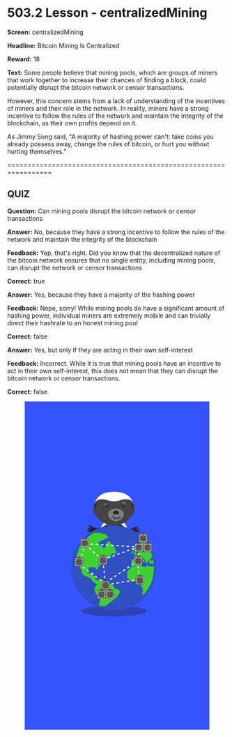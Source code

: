 # 503.2 Lesson - centralizedMining

**Screen:** centralizedMining

**Headline:** Bitcoin Mining Is Centralized

**Reward:** 18

**Text:** Some people believe that mining pools, which are groups of miners that work together to increase their chances of finding a block, could potentially disrupt the bitcoin network or censor transactions.

However, this concern stems from a lack of understanding of the incentives of miners and their role in the network. In reality, miners have a strong incentive to follow the rules of the network and maintain the integrity of the blockchain, as their own profits depend on it.

As Jimmy Song said, &quot;A majority of hashing power can&#x27;t: take coins you already possess away, change the rules of bitcoin, or hurt you without hurting themselves.&quot;


=================================================================

## QUIZ

**Question:** Can mining pools disrupt the bitcoin network or censor transactions


**Answer:** No, because they have a strong incentive to follow the rules of the network and maintain the integrity of the blockchain

**Feedback:** Yep, that&#x27;s right. Did you know that the decentralized nature of the bitcoin network ensures that no single entity, including mining pools, can disrupt the network or censor transactions

**Correct:** true

**Answer:** Yes, because they have a majority of the hashing power

**Feedback:** Nope, sorry! While mining pools do have a significant amount of hashing power, individual miners are extremely mobile and can trivially direct their hashrate to an honest mining pool

**Correct:** false

**Answer:** Yes, but only if they are acting in their own self-interest

**Feedback:** Incorrect. While it is true that mining pools have an incentive to act in their own self-interest, this does not mean that they can disrupt the bitcoin network or censor transactions.

**Correct:** false


<figure><img src="../.gitbook/assets/503-02.png" alt=""><figcaption></figcaption></figure>

